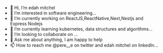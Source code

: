 - 👋 Hi, I’m edah mitchel
- 👀 I’m interested in software engineering...
- 🔭 I’m currently working on ReactJS,ReactNative,Next,Nestjs and Express Nodejs
- 🌱 I’m currently learning kubernetes, data structures and algorithms...
- 💞️ I’m looking to collaborate on ...
- 💬 Ask me about anything, I am happy to help
- 📫 How to reach me @pere__e on twitter and edah mitchel on linkedIn...

<!---
edahmitchel/edahmitchel is a ✨ special ✨ repository because its `README.md` (this file) appears on your GitHub profile.
You can click the Preview link to take a look at your changes.
--->

